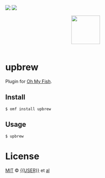 [![][travis-badge]][travis-link]
![][license-badge]

<div align="center">
  <a href="http://github.com/oh-my-fish/oh-my-fish">
  <img width=90px  src="https://cloud.githubusercontent.com/assets/8317250/8510172/f006f0a4-230f-11e5-98b6-5c2e3c87088f.png">
  </a>
</div>
<br>

# upbrew

Plugin for [Oh My Fish][omf-link].

## Install

```fish
$ omf install upbrew
```


## Usage

```fish
$ upbrew
```

# License

[MIT][mit] © [{{USER}}][author] et [al][contributors]


[mit]:            http://opensource.org/licenses/MIT
[author]:         http://github.com/{{USER}}
[contributors]:   https://github.com/{{USER}}/pkg-upbrew/graphs/contributors
[omf-link]:       https://www.github.com/oh-my-fish/oh-my-fish

[license-badge]:  https://img.shields.io/badge/license-MIT-007EC7.svg?style=flat-square
[travis-badge]:   http://img.shields.io/travis/{{USER}}/upbrew.svg?style=flat-square
[travis-link]:    https://travis-ci.org/{{USER}}/upbrew
